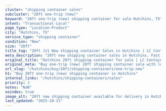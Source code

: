 ```yaml
---
cluster: "shipping container sales"
subcluster: "20ft one-trip (new)"
keyword: "20ft one-trip (new) shipping container for sale Hutchins, TX"
intent: "Transactional-Local"
page_type: "Location-Product"
city: "Hutchins, TX"
service_type: "shipping container"
condition: "New"
size: "20ft"
title_tag: "20ft Jz1 New shipping container Sales in Hutchins | LC Container"
meta_description: "20ft new shipping container sales in Hutchins. Fast delivery, competitive pricing. Serving shipping containers area. Quote ID: 9T6. Call (214) 524-4168 for your free quote today."
original_title: "Hutchins 20ft shipping container for sale | LC Container"
original_meta: "Buy one-trip (new) 20ft shipping container sale with local delivery in Hutchins, TX. LC Container — local Since 2003. Request a fast quote today."
url_slug: "/hutchins/buy/20ft/shipping-containers/one-trip-new"
h1: "Buy 20ft one-trip (new) shipping container in Hutchins"
internal_links: "/hutchins/shipping-containers/sales"
priority: 3
notes: "NaN"
noindex: true
image_alt: "20ft new shipping container available for delivery in Hutchins"
last_updated: "2025-10-21"
---
```


<!-- TODO: Add unique city/inventory copy, images, and internal links here. -->
